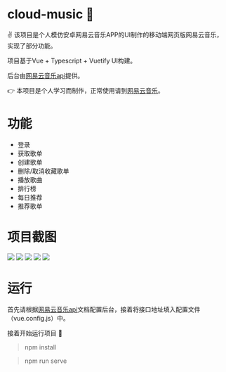 # cloud-music :wave:
:v: 该项目是个人模仿安卓网易云音乐APP的UI制作的移动端网页版网易云音乐，实现了部分功能。

项目基于Vue + Typescript + Vuetify UI构建。

后台由[网易云音乐api](https://github.com/Binaryify/NeteaseCloudMusicApi)提供。

:point_right: 本项目是个人学习而制作，正常使用请到[网易云音乐](https://music.163.com/)。

# 功能
+ 登录
+ 获取歌单
+ 创建歌单
+ 删除/取消收藏歌单
+ 播放歌曲
+ 排行榜
+ 每日推荐
+ 推荐歌单

# 项目截图
![](/img/1.png)
![](/img/2.png)
![](/img/3.png)
![](/img/4.png)
![](/img/5.png)

# 运行
首先请根据[网易云音乐api](https://github.com/Binaryify/NeteaseCloudMusicApi)文档配置后台，接着将接口地址填入配置文件（vue.config.js）中。

接着开始运行项目 :rocket:

> npm install 

> npm run serve
